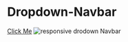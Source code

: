 # Dropdown-Navbar
[Click Me](https://kaplanh.github.io/Dropdown-Navbar/)
![responsive drodown Navbar](https://github.com/kaplanh/Dropdown-Navbar/assets/101884444/95b51ea2-fee1-4d3f-8f81-442dca396dbc)

